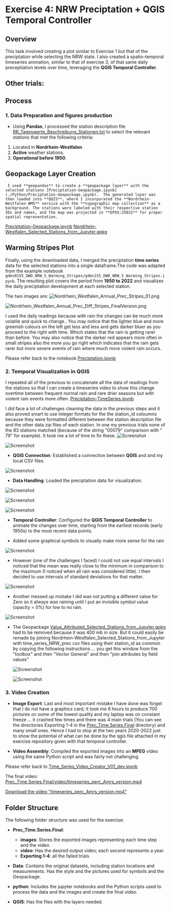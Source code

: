 # Exercise 4: NRW Preciptation + QGIS Temporal Controller

## Overview


This task involved creating a plot similar to Exercise 1 but that of the preciptation while selecting the NRW state. I also created a spatio-temporal timeseries animation, similar to that of exercise 3, of that same daily preceptiation levels over time, leveraging the **QGIS Temporal Controller**.


## Other trials:

## Process

### 1. **Data Preparation and figures production**
   - Using **Pandas**, I processed the station description file [RR_Tageswerte_Beschreibung_Stationen.txt](https://opendata.dwd.de/climate_environment/CDC/observations_germany/climate/daily/more_precip/historical/RR_Tageswerte_Beschreibung_Stationen.txt) to select the relevant stations that met the following criteria:
1. Located in **Nordrhein-Westfalen**.
2. **Active** weather stations.
3. **Operational before 1950**.

## Geopackage Layer Creation

     I used **geopandas** to create a **geopackage layer** with the selected stations [Preciptation-Geopackage.ipynb](./Python/Preciptation-Geopackage.ipynb).  The generated layer was then loaded into **QGIS**, where I incorporated the **Nordrhein-Westfalen WMS** service with the **topographic map collection** as a background. The stations were labeled with their respective station IDs and names, and the map was projected in **EPSG:25832** for proper spatial representation.
[Preciptation-Geopackage.ipynb](./Python/Preciptation-Geopackage.ipynb)
[Nordrhein-Westfalen_Selected_Stations_from_Jupyter.gpkg](./data/Nordrhein-Westfalen_Selected_Stations_from_Jupyter.gpkg) 


## Warming Stripes Plot
Finally, using the downloaded data, I merged the preciptation **time series** data for the selected stations into a single dataframe.The code was adapted from the example notebook `gdms0155_DWD_NRW_5_Warming_Stripes/gdms155_DWD_NRW_5_Warming_Stripes.ipynb`. The resulting plot covers the period from **1950 to 2022** and visualizes the daily preciptation development at each selected station. 

The two images are:
![Nordrhein_Westfalen_Annual_Prec_Stripes_01.png](./Images/Nordrhein_Westfalen_Annual_Prec_Stripes_01.png)

![Nordrhein_Westfalen_Annual_Prec_Diff_Stripes_FinalVersion.png](./Images/Nordrhein_Westfalen_Annual_Prec_Diff_Stripes_FinalVersion.png)

I used the daily readings because with rain the changes can be much more volatile and quick to change.. You may notice that the lighter blue and more greenish colours on the left get less and less and gets darker bluer as you proceed to the right with time. Which states that the rain is getting rarer than before. You may also notice that the darker red appears more often in small stripes also the more you go right which indicates that the rain gets rarer but more severe events of rain where much more violent rain occurs.

Please refer back to the notebook [Preciptation.ipynb](./Python/Preciptation.ipynb)


### 2. **Temporal Visualization in QGIS**


I repeated all of the previous to concatenate all the data of readings from the stations so that I can create a timeseries video to show this change overtime between frequent normal rain and rare drier seasons but with violent rain events more often. [Preciptation-TimeSeries.ipynb](./Python/Preciptation-TimeSeries.ipynb)

I did face a lot of challenges cleaning the data in the previous steps and it also proved smart to use integer formats for the the station_id coloumns because they were formatted different between the station description file and the other data zip files of each station. In one my previous trials none of the 83 stations matched (because of the string "00079" comparison with "    79" for example). It took me a lot of time to fix these.
![Screenshot](../Screenshots/Screenshot%202024-09-24%20194922.png)

![Screenshot](../Screenshots/Screenshot%202024-09-23%20011712.png)



   - **QGIS Connection**: Established a connection between **QGIS** and and my local CSV files.
     

     
![Screenshot](../Screenshots/Screenshot%202024-09-23%20012926.png)
     
   - **Data Handling**: Loaded the preciptation data for visualization.
  

![Screenshot](../Screenshots/Screenshot%202024-09-23%20012926.png)

![Screenshot](../Screenshots/Screenshot%202024-09-23%20013056.png)

![Screenshot](../Screenshots/Screenshot%202024-09-23%20013309.png)
     
    
    
- **Temporal Controller**: Configured the **QGIS Temporal Controller** to animate the changes over time, starting from the earliest records (early 1950s) to the most recent data points.
     
- Added some graphical symbols to visually make more sense for the rain
         
![Screenshot](../Screenshots/Screenshot%202024-09-23%20134709.png)


- However (one of the challenges I faced) I could not use equal intervals I noticed that the mean was really close to the minimum in comparison to the maximum (I noticed when all rain was considered little). I then decided to use intervals of standard deviations for that matter.
   
![Screenshot](../Screenshots/Screenshot%202024-09-23%20144650.png)


- Another messed up mistake I did was not putting a different value for Zero so it always was raining until I put an invisible symbol value (opacity = 0%) for low to no rain.
     
![Screenshot](../Screenshots/Screenshot%202024-09-24%20202045.png) 

- The Geopackage [Value_Attributed_Selected_Stations_from_Jupyter.gpkg](./data/Value_Attributed_Selected_Stations_from_Jupyter.gpkg) had to be removed because it was 400 mb in size. But it could easily be remade by joining 
   Nordrhein-Westfalen_Selected_Stations_from_Jupyter with time_series_NRW_prec csv files using their station_id as common by copying the following instructions ... you get this window from the "toolbox" and then "Vector General" and then "join attributes by field values"
   
   ![Screenshot](../Screenshots/Screenshot%202024-09-24%20214341.png)

   ![Screenshot](../Screenshots/Screenshot%202024-09-23%20013056.png)

       

### 3. **Video Creation**
   - **Image Export**: Last and most important mistake I have done was forget that I do not have a graphics card; it took me 6 hours to produce 700 pictures on some of the lowest quality and my laptop was on constant freeze ... it crashed few times and there was 4 main trials (You can see the directories Exporting 1-4 in the [Prec_Time.Series.Final](./Prec_Time.Series.Final) directory) and many small ones. Hence I had to stop at the two years 2020-2022 just to show the potential of what can be done by the qgis file attached in my exercise repository given with that temporal controller.
     
     
   - **Video Assembly**: Compiled the exported images into an **MPEG** video using the same Python script and was fairly not challenging.
     
Please refer back to [Time_Series_Video_Creator_V01_dev.ipynb](./Python/Time_Series_Video_Creator_V01_dev.ipynb) 

The final video:
[Prec_Time.Series.Final/video/timeseries_perc_Amrs_version.mp4](./Prec_Time.Series.Final/video)

[Download the video "timeseries_perc_Amrs_version.mp4"](./Prec_Time.Series.Final/video/timeseries_perc_Amrs_version.mp4)


## Folder Structure
The following folder structure was used for the exercise:

   
- **Prec_Time.Series.Final**:
   - **images**: Stores the exported images representing each time step and the video.
   - **video**: Has the desired output video; each second represents a year.
   - **Exporting 1-4**: all the failed trials
     
     

- **Data**: Contains the original datasets, including station locations and measurements. Has the style and the pictures used for symbols and the Geopackage. 
- **python**: Includes the jupyter notebooks and the Python scripts used to process the data and the images and create the final video.
- **QGIS**: Has the files with the layers needed.

